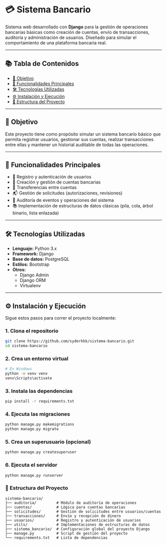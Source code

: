 # 💳 Sistema Bancario

Sistema web desarrollado con **Django** para la gestión de operaciones bancarias básicas como creación de cuentas, envío de transacciones, auditoría y administración de usuarios. Diseñado para simular el comportamiento de una plataforma bancaria real.

---

## 📚 Tabla de Contenidos

- [🎯 Objetivo](#-objetivo)
- [🚀 Funcionalidades Principales](#-funcionalidades-principales)
- [🛠️ Tecnologías Utilizadas](#️-tecnologías-utilizadas)
- [⚙️ Instalación y Ejecución](#️-instalación-y-ejecución)
- [📁 Estructura del Proyecto](#-estructura-del-proyecto)

---

## 🎯 Objetivo

Este proyecto tiene como propósito simular un sistema bancario básico que permita registrar usuarios, gestionar sus cuentas, realizar transacciones entre ellas y mantener un historial auditable de todas las operaciones.

---

## 🚀 Funcionalidades Principales

- 🧑 Registro y autenticación de usuarios
- 💼 Creación y gestión de cuentas bancarias
- 💸 Transferencias entre cuentas
- 📬 Gestión de solicitudes (autorizaciones, revisiones)
- 📜 Auditoría de eventos y operaciones del sistema
- 📚 Implementación de estructuras de datos clásicas (pila, cola, árbol binario, lista enlazada)

---

## 🛠️ Tecnologías Utilizadas

- **Lenguaje:** Python 3.x
- **Framework:** Django
- **Base de datos:** PostgreSQL 
- **Estilos:** Bootstrap
- **Otros:** 
  - Django Admin
  - Django ORM
  - Virtualenv

---

## ⚙️ Instalación y Ejecución

Sigue estos pasos para correr el proyecto localmente:

### 1. Clona el repositorio

```bash
git clone https://github.com/syderkkk/sistema-bancario.git
cd sistema-bancario
```
### 2. Crea un entorno virtual

```bash
# En Windows
python -m venv venv
venv\Scripts\activate
```

### 3. Instala las dependencias

```bash
pip install -r requirements.txt
```

### 4. Ejecuta las migraciones

```bash
python manage.py makemigrations
python manage.py migrate
```

### 5. Crea un superusuario (opcional)

```bash
python manage.py createsuperuser
```

### 6. Ejecuta el servidor

```bash
python manage.py runserver
```

### 📁 Estructura del Proyecto
```text
sistema-bancario/
├── auditoria/         # Módulo de auditoría de operaciones
├── cuentas/           # Lógica para cuentas bancarias
├── solicitudes/       # Gestión de solicitudes entre usuarios/cuentas
├── transacciones/     # Envío y recepción de dinero
├── usuarios/          # Registro y autenticación de usuarios
├── utils/             # Implementaciones de estructuras de datos
├── sistema_bancario/  # Configuración global del proyecto Django
├── manage.py          # Script de gestión del proyecto
└── requirements.txt   # Lista de dependencias
```